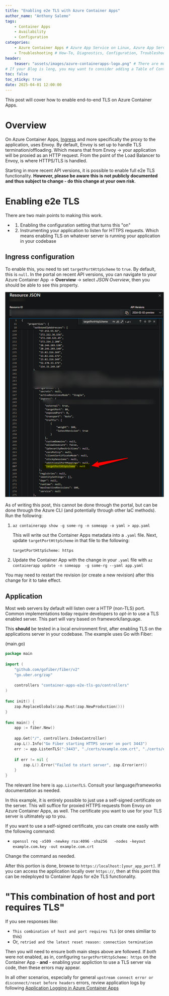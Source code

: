 ```yaml
---
title: "Enabling e2e TLS with Azure Container Apps"
author_name: "Anthony Salemo"
tags:
    - Container Apps
    - Availability
    - Configuration
categories:
    - Azure Container Apps # Azure App Service on Linux, Azure App Service on Windows, Function App, Azure VM, Azure SDK
    - Troubleshooting # How-To, Diagnostics, Configuration, Troubleshooting, Performance
header:
    teaser: "assets/images/azure-containerapps-logo.png" # There are multiple logos that can be used in "/assets/images" if you choose to add one.
# If your Blog is long, you may want to consider adding a Table of Contents by adding the following two settings.
toc: false
toc_sticky: true
date: 2025-04-01 12:00:00
---
```


This post will cover how to enable end-to-end TLS on Azure Container Apps. 

# Overview
On Azure Container Apps, [Ingress](https://learn.microsoft.com/en-us/azure/container-apps/ingress-overview) and more specifically the proxy to the application, uses Envoy. By default, Envoy is set up to handle TLS termination/offloading. Which means that from Envoy -> your application will be proxied as an HTTP request. From the point of the Load Balancer to Envoy, is where HTTPS/TLS is handled.

Starting in more recent API versions, it is possible to enable full e2e TLS functionality. **However, please be aware this is not publicly documented and thus subject to change - do this change at your own risk**.

# Enabling e2e TLS
There are two main points to making this work.
- 1) Enabling the configuration setting that turns this "on"
- 2) Instrumenting your application to listen for HTTPS requests. Which means enabling TLS on whatever server is running your application in your codebase

## Ingress configuration
To enable this, you need to set `targetPortHttpScheme` to `true`. By default, this is `null`. In the portal on recent API versions, you can navigate to your Azure Container App -> **Overview** -> select _JSON Overview_, then you should be able to see this property.

![Container App Resource JSON overview](/media/2025/04/aca-e2e-tls-1.png)

As of writing this post, this cannot be done through the portal, but can be done through the Azure CLI (and potentially through other IaC methods). Run the following:

1. `az containerapp show -g some-rg -n someapp -o yaml > app.yaml`

    This will write out the Container Apps metadata into a `.yaml` file. Next, update `targetPortHttpScheme` in that file to the following:

    `targetPortHttpScheme: https`

2. Update the Container App with the change in your `.yaml` file with `az containerapp update -n someapp  -g some-rg --yaml app.yaml`

You may need to restart the revision (or create a new revision) after this change for it to take effect.

## Application
Most web servers by default will listen over a HTTP (non-TLS) port. Common implementations today require developers to _opt-in_ to use a TLS enabled server. This part will vary based on framework/language.

This **should** be tested in a local environment first, after enabling TLS on the applications server in your codebase. The example uses Go with Fiber:

(main.go)

```go
package main

import (
	"github.com/gofiber/fiber/v2"
	"go.uber.org/zap"

	controllers "container-apps-e2e-tls-go/controllers"
)

func init() {
	zap.ReplaceGlobals(zap.Must(zap.NewProduction()))
}

func main() {
	app := fiber.New()

	app.Get("/", controllers.IndexController)
	zap.L().Info("Go Fiber starting HTTPS server on port 3443")
	err := app.ListenTLS(":3443", "./certs/example.com.crt", "./certs/example.com.key")

	if err != nil {
		zap.L().Error("Failed to start server", zap.Error(err))
	}
}

```

The relevant line here is `app.ListenTLS`. Consult your language/frameworks documentation as needed.

In this example, it is entirely possible to just use a self-signed certificate on the server. This will suffice for proxied HTTPS requests from Envoy on Azure Container Apps, as well. The certificate you want to use for your TLS server is ultimately up to you.

If you want to use a self-signed certificate, you can create one easily with the following command:
- `openssl req -x509 -newkey rsa:4096 -sha256   -nodes -keyout example.com.key -out example.com.crt`

Change the command as needed.

After this portion is done, browse to `https://localhost:[your_app_port]`. If you can access the application locally over `https://`, then at this point this can be redeployed to Container Apps for e2e TLS functionality.

# "This combination of host and port requires TLS"
If you see responses like:
- `This combination of host and port requires TLS` (or ones similiar to this)
- Or, `retried and the latest reset reason: connection termination`

Then you will need to ensure both main steps above are followed. If _both_ were not enabled, as in, configuring `targetPortHttpScheme: https` on the Container App - **and** - enabling your appliction to use a TLS server via code, then these errors may appear.

In all other scenarios, especially for general `upstream connect error or disconnect/reset before headers` errors, review application logs by following [Application Logging in Azure Container Apps](https://learn.microsoft.com/en-us/azure/container-apps/logging)